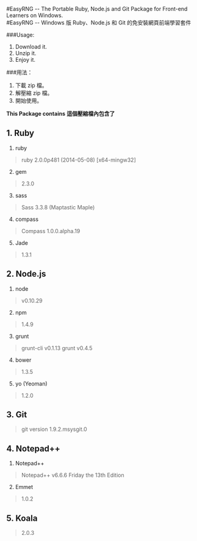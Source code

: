 #EasyRNG -- The Portable Ruby, Node.js and Git Package for Front-end Learners on Windows.  
#EasyRNG -- Windows 版 Ruby、Node.js 和 Git 的免安裝網頁前端學習套件

###Usage: 

1. Download it.
2. Unzip it.
3. Enjoy it.

###用法：


1. 下載 zip 檔。
2. 解壓縮 zip 檔。
3. 開始使用。

**This Package contains**
**這個壓縮檔內包含了**

## 1. Ruby
1. ruby
> ruby 2.0.0p481 (2014-05-08) [x64-mingw32]     

2. gem
> 2.3.0

3. sass
> Sass 3.3.8 (Maptastic Maple)

4. compass
> Compass 1.0.0.alpha.19

5. Jade  
> 1.3.1


## 2. Node.js
1. node
> v0.10.29

2. npm
> 1.4.9

3. grunt
> grunt-cli v0.1.13
> grunt v0.4.5

4. bower
> 1.3.5

5. yo (Yeoman)
> 1.2.0

## 3. Git
> git version 1.9.2.msysgit.0

## 4. Notepad++ 

1. Notepad++ 
> Notepad++ v6.6.6 Friday the 13th Edition

2. Emmet 
> 1.0.2

## 5. Koala
> 2.0.3
